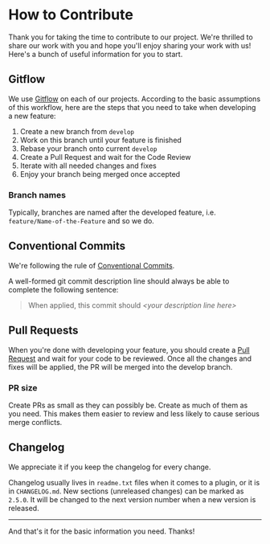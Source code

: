 # How to Contribute

Thank you for taking the time to contribute to our project. We're thrilled to share our work with you and hope you'll enjoy sharing your work with us! Here's a bunch of useful information for you to start.

## Gitflow

We use [Gitflow](https://danielkummer.github.io/git-flow-cheatsheet/) on each of our projects. According to the basic assumptions of this workflow, here are the steps that you need to take when developing a new feature:

1. Create a new branch from `develop`
2. Work on this branch until your feature is finished
3. Rebase your branch onto current `develop`
4. Create a Pull Request and wait for the Code Review
5. Iterate with all needed changes and fixes
6. Enjoy your branch being merged once accepted

### Branch names

Typically, branches are named after the developed feature, i.e. `feature/Name-of-the-Feature` and so we do.

## Conventional Commits

We're following the rule of [Conventional Commits](https://www.conventionalcommits.org/en/v1.0.0/).

A well-formed git commit description line should always be able to complete the following sentence:
> When applied, this commit should *\<your description line here\>*

## Pull Requests

When you're done with developing your feature, you should create a [Pull Request](https://docs.github.com/en/pull-requests/collaborating-with-pull-requests/proposing-changes-to-your-work-with-pull-requests/about-pull-requests) and wait for your code to be reviewed. Once all the changes and fixes will be applied, the PR will be merged into the develop branch.

### PR size

Create PRs as small as they can possibly be. Create as much of them as you need. This makes them easier to review and less likely to cause serious merge conflicts.

## Changelog

We appreciate it if you keep the changelog for every change.

Changelog usually lives in `readme.txt` files when it comes to a plugin, or it is in `CHANGELOG.md`. New sections (unreleased changes) can be marked as `2.5.0`. It will be changed to the next version number when a new version is released.

***

And that's it for the basic information you need. Thanks!
